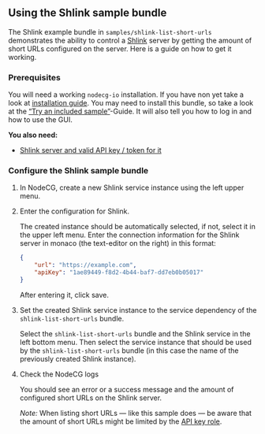 ## Using the Shlink sample bundle

The Shlink example bundle in `samples/shlink-list-short-urls` demonstrates the
ability to control a [Shlink](https://shlink.io/) server by getting the amount
of short URLs configured on the server. Here is a guide on how to get it
working.

### Prerequisites

You will need a working `nodecg-io` installation. If you have non yet take a
look at [installation guide](../getting_started/install.md). You may need to
install this bundle, so take a look at the
[“Try an included sample”](../getting_started/try_example_bundle.md)-Guide. It
will also tell you how to log in and how to use the GUI.

**You also need:**

-   [Shlink server and valid API key / token for it](https://shlink.io/documentation/install-docker-image/)

### Configure the Shlink sample bundle

1. In NodeCG, create a new Shlink service instance using the left upper menu.
2. Enter the configuration for Shlink.

    The created instance should be automatically selected, if not, select it in
    the upper left menu. Enter the connection information for the Shlink server
    in monaco (the text-editor on the right) in this format:

    ```json
    {
        "url": "https://example.com",
        "apiKey": "1ae89449-f8d2-4b44-baf7-dd7eb0b05017"
    }
    ```

    After entering it, click save.

3. Set the created Shlink service instance to the service dependency of the
   `shlink-list-short-urls` bundle.

    Select the `shlink-list-short-urls` bundle and the Shlink service in the
    left bottom menu. Then select the service instance that should be used by
    the `shlink-list-short-urls` bundle (in this case the name of the previously
    created Shlink instance).

4. Check the NodeCG logs

    You should see an error or a success message and the amount of configured
    short URLs on the Shlink server.

    _Note:_ When listing short URLs — like this sample does — be aware that the
    amount of short URLs might be limited by the
    [API key role](https://shlink.io/documentation/api-docs/api-key-roles/).

